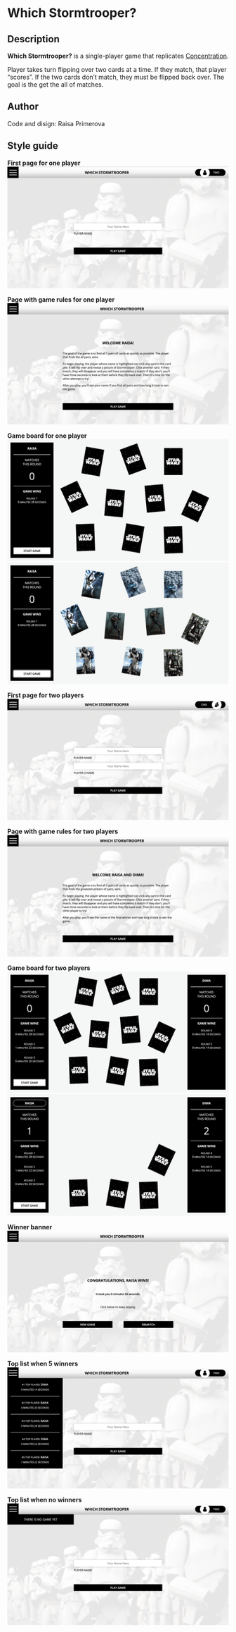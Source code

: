 # Which Stormtrooper?

## Description

**Which Stormtrooper?** is a single-player game that replicates [Concentration](https://en.wikipedia.org/wiki/Concentration_(card_game)).

Player takes turn flipping over two cards at a time. If they match, that player “scores”. If the two cards don’t match, they must be flipped back over. The goal is the get the all of matches.

## Author 

Code and disign: Raisa Primerova


## Style guide

**First page for one player**
![First page](/screenshots/scr_sh-1.png)

**Page with game rules for one player**
![Rules page](/screenshots/scr_sh-2.png)

**Game board for one player**
![Before game](/screenshots/scr_sh-3.png)
![After start](/screenshots/scr_sh-4.png)

**First page for two players**
![First page](/screenshots/scr_sh-5.png)

**Page with game rules for two players**
![Rules page](/screenshots/scr_sh-6.png)

**Game board for two players**
![Before game](/screenshots/scr_sh-7.png)
![After start](/screenshots/scr_sh-8.png)

**Winner banner**
![Winner banner](/screenshots/scr_sh-9.png)

**Top list when 5 winners**
![Winner banner](/screenshots/scr_sh-10.png)

**Top list when no winners**
![Winner banner](/screenshots/scr_sh-11.png)
